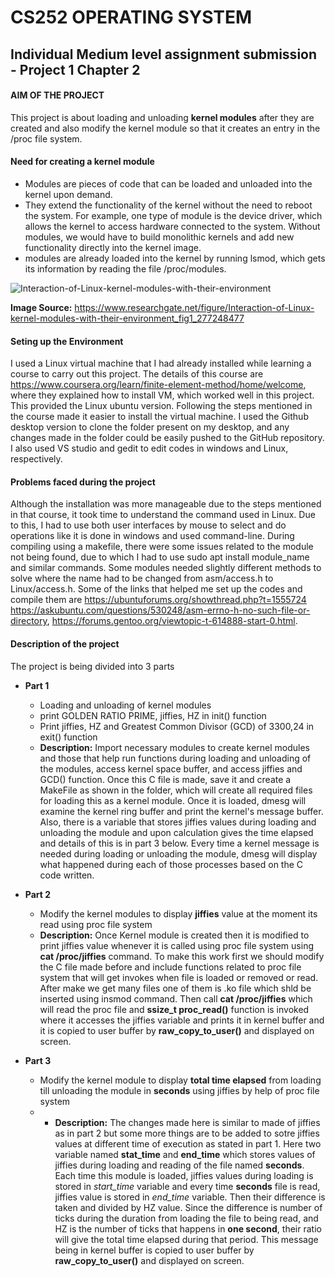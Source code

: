 # CS252 OPERATING SYSTEM
## Individual Medium level assignment submission - Project 1 Chapter 2

####  **AIM OF THE PROJECT**
This project is about loading and unloading **kernel modules** after they are created and also modify the kernel module so that it creates an entry
in the /proc file system.

#### Need for creating a kernel module
- Modules are pieces of code that can be loaded and unloaded into the kernel upon demand. 
- They extend the functionality of the kernel without the need to reboot the system. For example, one type of module is the device driver, which allows the kernel to access hardware connected to the system. Without modules, we would have to build monolithic kernels and add new functionality directly into the kernel image.
- modules are already loaded into the kernel by running lsmod, which gets its information by reading the file /proc/modules.

![Interaction-of-Linux-kernel-modules-with-their-environment](https://user-images.githubusercontent.com/57564844/143457545-430d610b-82e4-4b2f-8fe5-af1428adc4d0.png)

**Image Source:** https://www.researchgate.net/figure/Interaction-of-Linux-kernel-modules-with-their-environment_fig1_277248477 


#### Seting up the Environment
I used a Linux virtual machine that I had already installed while learning a course to carry out this project. The details of this course are https://www.coursera.org/learn/finite-element-method/home/welcome, where they explained how to install VM, which worked well in this project. This provided the Linux ubuntu version. Following the steps mentioned in the course made it easier to install the virtual machine. I used the Github desktop version to clone the folder present on my desktop, and any changes made in the folder could be easily pushed to the GitHub repository. I also used VS studio and gedit to edit codes in windows and Linux, respectively.


#### Problems faced during the project
Although the installation was more manageable due to the steps mentioned in that course, it took time to understand the command used in Linux. Due to this, I had to use both user interfaces by mouse to select and do operations like it is done in windows and used command-line. During compiling using a makefile, there were some issues related to the module not being found, due to which I had to use sudo apt install module_name and similar commands. Some modules needed slightly different methods to solve where the name had to be changed from asm/access.h to Linux/access.h. Some of the links that helped me set up the codes and compile them are https://ubuntuforums.org/showthread.php?t=1555724 https://askubuntu.com/questions/530248/asm-errno-h-no-such-file-or-directory, https://forums.gentoo.org/viewtopic-t-614888-start-0.html.


#### Description of the project
The project is being divided into 3 parts 
- **Part 1**
  - Loading and unloading of kernel modules
  - print GOLDEN RATIO PRIME, jiffies, HZ in init() function 
  - Print jiffies, HZ and Greatest Common Divisor (GCD) of 3300,24 in exit() function
  - **Description:** Import necessary modules to create kernel modules and those that help run functions during loading and unloading of the modules, access kernel space buffer, and access jiffies and GCD() function. Once this C file is made, save it and create a MakeFile as shown in the folder, which will create all required files for loading this as a kernel module. Once it is loaded, dmesg will examine the kernel ring buffer and print the kernel's message buffer. Also, there is a variable that stores jiffies values during loading and unloading the module and upon calculation gives the time elapsed and details of this is in part 3 below. Every time a kernel message is needed during loading or unloading the module, dmesg will display what happened during each of those processes based on the C code written.
  
 - **Part 2**
   - Modify the kernel modules to display **jiffies** value at the moment its read using proc file system
   - **Description:** Once Kernel module is created then it is modified to print jiffies value whenever it is called using proc file system using **cat /proc/jiffies** command. To make this work first we should modify the C file made before and include functions related to proc file system that will get invokes when file is loaded or removed or read. After make we get many files one of them is .ko file which shld be inserted using insmod command. Then call **cat /proc/jiffies** which will read the proc file and  **ssize_t proc_read()** function is invoked where it accesses the jiffies variable and prints it in kernel buffer and it is copied to user buffer by **raw_copy_to_user()** and displayed on screen.

 - **Part 3**
   - Modify the kernel module to display **total time elapsed** from loading till unloading the module in **seconds** using jiffies by help of proc file system
   - - **Description:** The changes made here is similar to made of jiffies as in part 2 but some more things are to be added to sotre jiffies values at different time of execution as stated in part 1. Here two variable named **stat_time** and **end_time** which stores values of jiffies during loading and reading of the file named **seconds**. Each time this module is loaded, jiffies values during loading is stored in _start_time_ variable and every time **seconds** file is read, jiffies value is stored in _end_time_ variable. Then their difference is taken and divided by HZ value. Since the difference is number of ticks during the duration from loading the file to being read, and HZ is the number of ticks that happens in **one second**, their ratio will give the total time elapsed during that period. This message being in kernel buffer is copied to user buffer by **raw_copy_to_user()** and displayed on screen.







